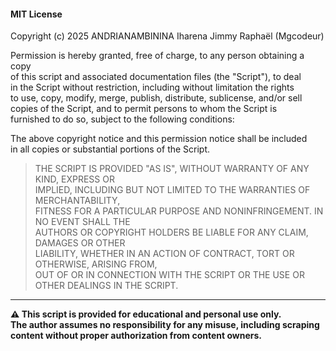 #### MIT License

Copyright (c) 2025 ANDRIANAMBININA Iharena Jimmy Raphaël (Mgcodeur)


Permission is hereby granted, free of charge, to any person obtaining a copy  
of this script and associated documentation files (the "Script"), to deal  
in the Script without restriction, including without limitation the rights  
to use, copy, modify, merge, publish, distribute, sublicense, and/or sell  
copies of the Script, and to permit persons to whom the Script is  
furnished to do so, subject to the following conditions:

The above copyright notice and this permission notice shall be included  
in all copies or substantial portions of the Script.

> THE SCRIPT IS PROVIDED "AS IS", WITHOUT WARRANTY OF ANY KIND, EXPRESS OR  
> IMPLIED, INCLUDING BUT NOT LIMITED TO THE WARRANTIES OF MERCHANTABILITY,  
> FITNESS FOR A PARTICULAR PURPOSE AND NONINFRINGEMENT. IN NO EVENT SHALL THE  
> AUTHORS OR COPYRIGHT HOLDERS BE LIABLE FOR ANY CLAIM, DAMAGES OR OTHER  
> LIABILITY, WHETHER IN AN ACTION OF CONTRACT, TORT OR OTHERWISE, ARISING FROM,  
> OUT OF OR IN CONNECTION WITH THE SCRIPT OR THE USE OR OTHER DEALINGS IN THE SCRIPT.

---

**⚠️ This script is provided for educational and personal use only.  
The author assumes no responsibility for any misuse, including scraping content without proper authorization from content owners.**
